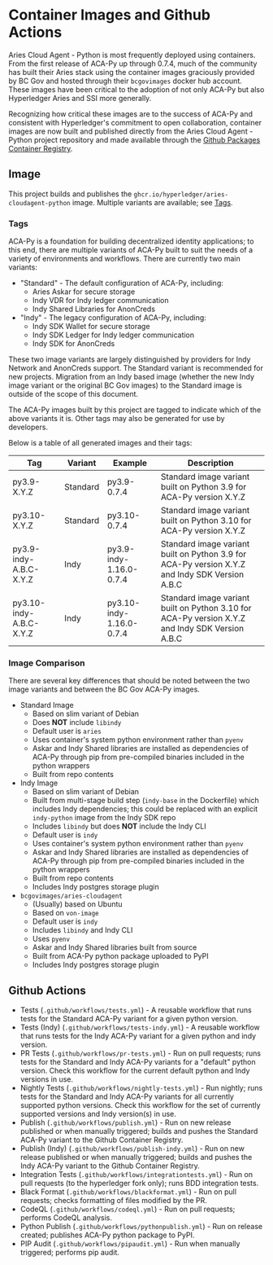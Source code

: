 # Container Images and Github Actions

Aries Cloud Agent - Python is most frequently deployed using containers. From
the first release of ACA-Py up through 0.7.4, much of the community has built
their Aries stack using the container images graciously provided by BC Gov and
hosted through their `bcgovimages` docker hub account. These images have been
critical to the adoption of not only ACA-Py but also Hyperledger Aries and SSI
more generally.

Recognizing how critical these images are to the success of ACA-Py and
consistent with Hyperledger's commitment to open collaboration, container images
are now built and published directly from the Aries Cloud Agent - Python project
repository and made available through the [Github Packages Container
Registry](https://ghcr.io).


## Image

This project builds and publishes the `ghcr.io/hyperledger/aries-cloudagent-python` image.
Multiple variants are available; see [Tags](#tags).

### Tags

ACA-Py is a foundation for building decentralized identity applications; to this
end, there are multiple variants of ACA-Py built to suit the needs of a variety
of environments and workflows. There are currently two main variants:

- "Standard" - The default configuration of ACA-Py, including:
    - Aries Askar for secure storage
    - Indy VDR for Indy ledger communication
    - Indy Shared Libraries for AnonCreds
- "Indy" - The legacy configuration of ACA-Py, including:
    - Indy SDK Wallet for secure storage
    - Indy SDK Ledger for Indy ledger communication
    - Indy SDK for AnonCreds

These two image variants are largely distinguished by providers for Indy Network
and AnonCreds support. The Standard variant is recommended for new projects.
Migration from an Indy based image (whether the new Indy image variant or the
original BC Gov images) to the Standard image is outside of the scope of this
document.

The ACA-Py images built by this project are tagged to indicate which of the
above variants it is. Other tags may also be generated for use by developers.

Below is a table of all generated images and their tags:

Tag                     | Variant  | Example                  | Description                                                                                     |
------------------------|----------|--------------------------|-------------------------------------------------------------------------------------------------|
py3.9-X.Y.Z             | Standard | py3.9-0.7.4              | Standard image variant built on Python 3.9 for ACA-Py version X.Y.Z                             |
py3.10-X.Y.Z            | Standard | py3.10-0.7.4             | Standard image variant built on Python 3.10 for ACA-Py version X.Y.Z                            |
py3.9-indy-A.B.C-X.Y.Z  | Indy     | py3.9-indy-1.16.0-0.7.4  | Standard image variant built on Python 3.9 for ACA-Py version X.Y.Z and Indy SDK Version A.B.C  |
py3.10-indy-A.B.C-X.Y.Z | Indy     | py3.10-indy-1.16.0-0.7.4 | Standard image variant built on Python 3.10 for ACA-Py version X.Y.Z and Indy SDK Version A.B.C |

### Image Comparison

There are several key differences that should be noted between the two image
variants and between the BC Gov ACA-Py images.

- Standard Image
    - Based on slim variant of Debian
    - Does **NOT** include `libindy`
    - Default user is `aries`
    - Uses container's system python environment rather than `pyenv`
    - Askar and Indy Shared libraries are installed as dependencies of ACA-Py through pip from pre-compiled binaries included in the python wrappers
    - Built from repo contents
- Indy Image
    - Based on slim variant of Debian
    - Built from multi-stage build step (`indy-base` in the Dockerfile) which includes Indy dependencies; this could be replaced with an explicit `indy-python` image from the Indy SDK repo
    - Includes `libindy` but does **NOT** include the Indy CLI
    - Default user is `indy`
    - Uses container's system python environment rather than `pyenv`
    - Askar and Indy Shared libraries are installed as dependencies of ACA-Py through pip from pre-compiled binaries included in the python wrappers
    - Built from repo contents
    - Includes Indy postgres storage plugin
- `bcgovimages/aries-cloudagent`
    - (Usually) based on Ubuntu
    - Based on `von-image`
    - Default user is `indy`
    - Includes `libindy` and Indy CLI
    - Uses `pyenv`
    - Askar and Indy Shared libraries built from source
    - Built from ACA-Py python package uploaded to PyPI
    - Includes Indy postgres storage plugin

## Github Actions

- Tests (`.github/workflows/tests.yml`) - A reusable workflow that runs tests
  for the Standard ACA-Py variant for a given python version.
- Tests (Indy) (`.github/workflows/tests-indy.yml`) - A reusable workflow that
  runs tests for the Indy ACA-Py variant for a given python and indy version.
- PR Tests (`.github/workflows/pr-tests.yml`) - Run on pull requests; runs tests
  for the Standard and Indy ACA-Py variants for a "default" python version.
  Check this workflow for the current default python and Indy versions in use.
- Nightly Tests (`.github/workflows/nightly-tests.yml`) - Run nightly; runs
  tests for the Standard and Indy ACA-Py variants for all currently supported
  python versions. Check this workflow for the set of currently supported
  versions and Indy version(s) in use.
- Publish (`.github/workflows/publish.yml`) - Run on new release published or
  when manually triggered; builds and pushes the Standard ACA-Py variant to the
  Github Container Registry.
- Publish (Indy) (`.github/workflows/publish-indy.yml`) - Run on new release
  published or when manually triggered; builds and pushes the Indy ACA-Py
  variant to the Github Container Registry.
- Integration Tests (`.github/workflows/integrationtests.yml`) - Run on pull
  requests (to the hyperledger fork only); runs BDD integration tests.
- Black Format (`.github/workflows/blackformat.yml`) - Run on pull requests;
  checks formatting of files modified by the PR.
- CodeQL (`.github/workflows/codeql.yml`) - Run on pull requests; performs
  CodeQL analysis.
- Python Publish (`.github/workflows/pythonpublish.yml`) - Run on release
  created; publishes ACA-Py python package to PyPI.
- PIP Audit (`.github/workflows/pipaudit.yml`) - Run when manually triggered;
  performs pip audit.
